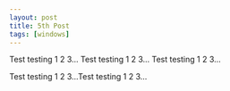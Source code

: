 ```yaml
---
layout: post
title: 5th Post
tags: [windows]
---
```


Test testing 1 2 3...
Test testing 1 2 3...
Test testing 1 2 3...

Test testing 1 2 3...Test testing 1 2 3...
